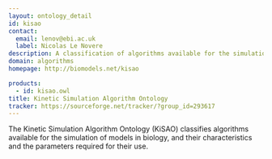 ```yaml
---
layout: ontology_detail
id: kisao
contact: 
  email: lenov@ebi.ac.uk
  label: Nicolas Le Novere
description: A classification of algorithms available for the simulation of models in biology.
domain: algorithms
homepage: http://biomodels.net/kisao

products: 
  - id: kisao.owl
title: Kinetic Simulation Algorithm Ontology
tracker: https://sourceforge.net/tracker/?group_id=293617
---
```


The Kinetic Simulation Algorithm Ontology (KiSAO) classifies algorithms available for the simulation of models in biology, and their characteristics and the parameters required for their use.
